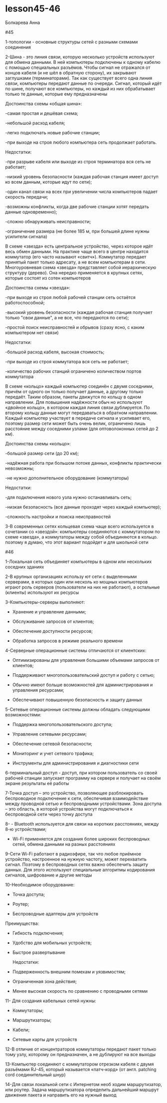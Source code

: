 # lesson45-46
Болкарева Анна

#45

1-топологии - основные структуры сетей с разными схемами соединения

2-Шина - это линия связи, которую несколько устройств используют для обмена данными. В ней компьютеры подключены к одному кабелю с помощью специальных разъёмов. Чтобы сигнал не отражался от концов кабеля (и не шёл в обратную сторону), их закрывают заглушками (терминаторами). Так как существует всего одна линия связи, компьютеры передают данные по очереди. Сигнал, который идёт по шине, получают все компьютеры, но каждый из них обрабатывает только те данные, которые ему предназначены

Достоинства схемы «общая шина»:

-самая простая и дешёвая схема; 

-небольшой расход кабеля; 

-легко подключать новые рабочие станции; 

-при выходе на строя любого компьютера сеть продолжает работать.

Недостатки: 

-при разрыве кабеля или выходе из строя терминатора вся сеть не работает;

-низкий уровень безопасности (каждая рабочая станция имеет доступ ко всем данным, которые идут по сети);

-один канал связи на всех при увеличении числа компьютеров падает скорость передачи;

-возможны конфликты, когда две рабочие станции хотят передать данные одновременно); 

-сложно обнаруживать неисправности; 

-ограничение размера (не более 185 м, при большей длине нужны усилители сигнала)

  В схеме «звезда» есть центральное устройство, через которое идёт весь обмен данными. На практике чаще всего в центре находится коммутатор (его часто называют «свитч»). Коммутатор передает принятый пакет только адресату, а не всем компьютерам в сети. Многоуровневая схема «звезда» представляет собой иерархическую структуру (дерево). Она нередко применяется в крупных сетях, которые состоят из сотен компьютеров

Достоинства схемы «звезда»:

-при выходе из строя любой рабочей станции сеть остаётся работоспособной;

-высокий уровень безопасности (каждая рабочая станция получает только "свои данные", а не все, что передаются по сети);

-простой поиск неисправностей и обрывов (сразу ясно, с каким компьютером нет связи)

Недостатки: 

-большой расход кабеля, высокая стоимость; 

-при выходе из строя коммутатора вся сеть не работает; 

-количество рабочих станций ограничено количеством портов коммутатора

  В схеме «кольцо» каждый компьютер соединён с двумя соседними, причём от одного он только получает данные, а другому только передаёт. Таким образом, пакеты движутся по кольцу в одном направлении. Для повышения надёжности обыч но используют «двойное кольцо», в котором каждая линия связи дублируется. По второму кольцу данные могут передаваться в обратном направлении. Каждый компьютер участвует в передаче сигнала и усиливает его, поэтому размер сети может быть очень велик, ограничено лишь расстояние между соседними узлами (для оптоволоконных сетей до 2 км). 
  
  Достоинства схемы «кольцо»:
  
  -большой размер сети (до 20 км);
  
  -надёжная работа при большом потоке данных, конфликты практически невозможны; 
  
  -не нужно дополнительное оборудование (коммутаторы)
  
  Недостатки: 
  
  -для подключения нового узла нужно останавливать сеть;
  
  -низкая безопасность (все данные проходят через каждый компьютер);
  
  -сложность настройки и поиска неисправностей

3-В современных сетях кольцевая схема чаще всего используется в сочетании со «звездой»: компьютеры соединяются с коммутатором по схеме «звезда», а коммутаторы между собой объединяются в кольцо. поэтому я думаю, что этот вариант  подойдет и для школьной сети

#46

1-Локальная сеть объединяет компьютеры в одном или нескольких соседних зданиях

2-В крупных организациях использу ют сети с выделенными серверами, в которых один или несколь ко мощных компьютеров играют роль серверов (пользователи на них не работают), а остальные (клиенты) используют их ресурсы

3-Компьютеры-серверы выполняют:  

- Хранение и управление данными;
  
- Обслуживание запросов от клиентов;
  
- Обеспечение доступности ресурсов;
  
- Обработка запросов в режиме реального времени 

4-Серверные операционные системы отличаются от клиентских:  

- Оптимизированы для управления большими объемами запросов от клиентов;
  
- Поддерживают многопользовательский доступ и работу с сетью;

- Обычно имеют больше возможностей для администрирования и управления ресурсами;
 
- Обеспечивают повышенную безопасность и защиту данных

5-Сетевые операционные системы должны обладать следующими возможностями:

- Поддержка многопользовательского доступа;
   
- Управление сетевыми ресурсами;
 
- Обеспечение сетевой безопасности;
  
- Мониторинг и учет сетевого трафика;
  
- Инструменты для администрирования и диагностики сети

6-терминальный доступ - доступ, при котором пользователь со своей рабочей станции запускает программу на сервере и получает на своём экране результаты её работы

7-Точка доступ – это устройство, позволяющее разблокировать беспроводное подключение к сети, обеспечивая взаимодействие между проводной сетью и беспроводными устройствами. Зона доступа – это область, в которой устройства могут подключаться к беспроводной сети через точку доступа

8- - Bluetooth используется для связи на коротких расстояниях, между 8-ю устройствами;  

- Wi-Fi применяется для создания более широких беспроводных сетей, обмена данными на разных расстояниях

9-Сети Wi-Fi работают в радиоэфире, так что любое приёмное устройство, настроенное на нужную частоту, может перехватить сигнал. Поэтому в беспроводных сетях важно обеспечить защиту данных. Для этого используют специальные алгоритмы кодирования сигналов, шифрование и другие методы

10-Необходимое оборудование: 

- Точка доступа;
  
- Роутер;
  
- Беспроводные адаптеры для устройств 

Преимущества: 

- Гибкость подключения;
  
- Удобство для мобильных устройств;
  
- Быстрое развертывание

  Недостатки:
  
- Подверженность внешним помехам и уязвимостям;
  
- Ограниченная зона действия;
  
- Менее высокая скорость по сравнению с проводными сетями

11- Для создания кабельных сетей нужны:

- Коммутаторы;
    
- Маршрутизаторы;
    
- Кабели;
    
- Сетевые карты для устройств

12-В отличие от концентраторов коммутаторы передают пакет только тому узлу, которому он предназначен, а не дублируют на все выходы

13-Компьютер соединяют с коммутатором отрезком кабеля с двумя разъёмами RJ-45, который называется «патч-корд» (от англ. patching cord соединительный шнур)

14-Для связи локальной сети с Интернетом необ ходим маршрутизатор, или роутер. Задача маршрутизатора определить дальнейший маршрут движения пакета и направить его на нужный выход
